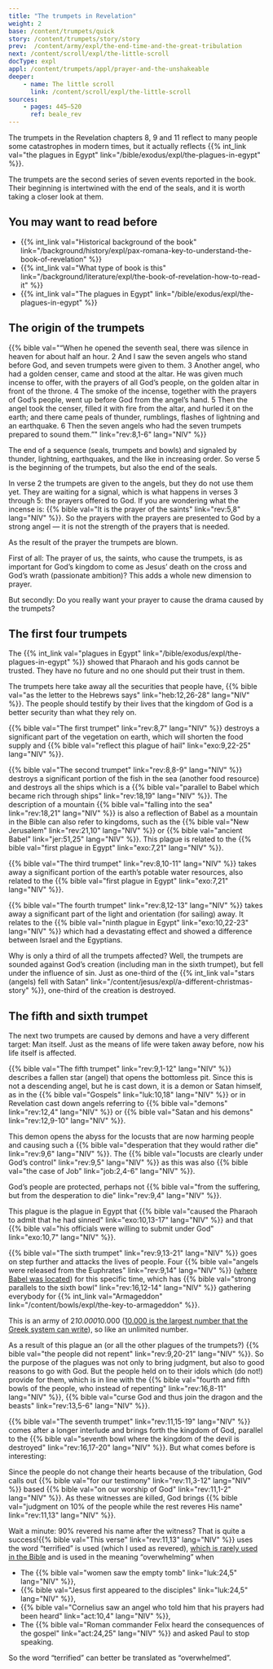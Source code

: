```yaml
---
title: "The trumpets in Revelation"
weight: 2
base: /content/trumpets/quick
story: /content/trumpets/story/story
prev:  /content/army/expl/the-end-time-and-the-great-tribulation
next: /content/scroll/expl/the-little-scroll
docType: expl
appl: /content/trumpets/appl/prayer-and-the-unshakeable
deeper:
    - name: The little scroll
      link: /content/scroll/expl/the-little-scroll
sources: 
    - pages: 445–520
      ref: beale_rev
---
```


The trumpets in the Revelation chapters 8, 9 and 11 reflect to many people some catastrophes in modern times, but it actually reflects {{% int_link val="the plagues in Egypt" link="/bible/exodus/expl/the-plagues-in-egypt" %}}.

The trumpets are the second series of seven events reported in the book. Their beginning is intertwined with the end of the seals, and it is worth taking a closer look at them.

## You may want to read before

<a name="bced"></a>
- {{% int_link val="Historical background of the book" link="/background/history/expl/pax-romana-key-to-understand-the-book-of-revelation" %}}
- {{% int_link val="What type of book is this" link="/background/literature/expl/the-book-of-revelation-how-to-read-it" %}}
- {{% int_link val="The plagues in Egypt" link="/bible/exodus/expl/the-plagues-in-egypt" %}}

## The origin of the trumpets

<a name="5cb5"></a>
{{% bible val="“When he opened the seventh seal, there was silence in heaven for about half an hour. 2 And I saw the seven angels who stand before God, and seven trumpets were given to them. 3 Another angel, who had a golden censer, came and stood at the altar. He was given much incense to offer, with the prayers of all God’s people, on the golden altar in front of the throne. 4 The smoke of the incense, together with the prayers of God’s people, went up before God from the angel’s hand. 5 Then the angel took the censer, filled it with fire from the altar, and hurled it on the earth; and there came peals of thunder, rumblings, flashes of lightning and an earthquake. 6 Then the seven angels who had the seven trumpets prepared to sound them.”" link="rev:8,1-6" lang="NIV" %}}

The end of a sequence (seals, trumpets and bowls) and signaled by thunder, lightning, earthquakes, and the like in increasing order. So verse 5 is the beginning of the trumpets, but also the end of the seals.

In verse 2 the trumpets are given to the angels, but they do not use them yet. They are waiting for a signal, which is what happens in verses 3 through 5: the prayers offered to God. If you are wondering what the incense is: {{% bible val="It is the prayer of the saints" link="rev:5,8" lang="NIV" %}}. So the prayers with the prayers are presented to God by a strong angel — it is not the strength of the prayers that is needed.

As the result of the prayer the trumpets are blown.

First of all: The prayer of us, the saints, who cause the trumpets, is as important for God’s kingdom to come as Jesus’ death on the cross and God’s wrath (passionate ambition)? This adds a whole new dimension to prayer.

But secondly: Do you really want your prayer to cause the drama caused by the trumpets?

## The first four trumpets

<a name="8718"></a>
The {{% int_link val="plagues in Egypt" link="/bible/exodus/expl/the-plagues-in-egypt" %}} showed that Pharaoh and his gods cannot be trusted. They have no future and no one should put their trust in them.

The trumpets here take away all the securities that people have, {{% bible val="as the letter to the Hebrews says" link="heb:12,26-28" lang="NIV" %}}. The people should testify by their lives that the kingdom of God is a better security than what they rely on.

{{% bible val="The first trumpet" link="rev:8,7" lang="NIV" %}} destroys a significant part of the vegetation on earth, which will shorten the food supply and {{% bible val="reflect this plague of hail" link="exo:9,22-25" lang="NIV" %}}.

{{% bible val="The second trumpet" link="rev:8,8-9" lang="NIV" %}} destroys a significant portion of the fish in the sea (another food resource) and destroys all the ships which is a {{% bible val="parallel to Babel which became rich through ships" link="rev:18,19" lang="NIV" %}}. The description of a mountain {{% bible val="falling into the sea" link="rev:18,21" lang="NIV" %}} is also a reflection of Babel as a mountain in the Bible can also refer to kingdoms, such as the {{% bible val="New Jerusalem" link="rev:21,10" lang="NIV" %}} or {{% bible val="ancient Babel" link="jer:51,25" lang="NIV" %}}. This plague is related to the {{% bible val="first plague in Egypt" link="exo:7,21" lang="NIV" %}}.

{{% bible val="The third trumpet" link="rev:8,10-11" lang="NIV" %}} takes away a significant portion of the earth’s potable water resources, also related to the {{% bible val="first plague in Egypt" link="exo:7,21" lang="NIV" %}}.

{{% bible val="The fourth trumpet" link="rev:8,12-13" lang="NIV" %}} takes away a significant part of the light and orientation (for sailing) away. It relates to the {{% bible val="ninth plague in Egypt" link="exo:10,22-23" lang="NIV" %}} which had a devastating effect and showed a difference between Israel and the Egyptians.

Why is only a third of all the trumpets affected? Well, the trumpets are sounded against God’s creation (including man in the sixth trumpet), but fell under the influence of sin. Just as one-third of the {{% int_link val="stars (angels) fell with Satan" link="/content/jesus/expl/a-different-christmas-story" %}}, one-third of the creation is destroyed.

## The fifth and sixth trumpet

<a name="403f"></a>
The next two trumpets are caused by demons and have a very different target: Man itself. Just as the means of life were taken away before, now his life itself is affected.

{{% bible val="The fifth trumpet" link="rev:9,1-12" lang="NIV" %}} describes a fallen star (angel) that opens the bottomless pit. Since this is not a descending angel, but he is cast down, it is a demon or Satan himself, as in the {{% bible val="Gospels" link="luk:10,18" lang="NIV" %}} or in Revelation cast down angels referring to {{% bible val="demons" link="rev:12,4" lang="NIV" %}} or {{% bible val="Satan and his demons" link="rev:12,9-10" lang="NIV" %}}.

This demon opens the abyss for the locusts that are now harming people and causing such a {{% bible val="desperation that they would rather die" link="rev:9,6" lang="NIV" %}}. The {{% bible val="locusts are clearly under God’s control" link="rev:9,5" lang="NIV" %}} as this was also {{% bible val="the case of Job" link="job:2,4-6" lang="NIV" %}}.

God’s people are protected, perhaps not {{% bible val="from the suffering, but from the desperation to die" link="rev:9,4" lang="NIV" %}}.

This plague is the plague in Egypt that {{% bible val="caused the Pharaoh to admit that he had sinned" link="exo:10,13-17" lang="NIV" %}} and that {{% bible val="his officials were willing to submit under God" link="exo:10,7" lang="NIV" %}}.

{{% bible val="The sixth trumpet" link="rev:9,13-21" lang="NIV" %}} goes on step further and attacks the lives of people. Four {{% bible val="angels were released from the Euphrates" link="rev:9,14" lang="NIV" %}} ([where Babel was located](https://en.wikipedia.org/wiki/Babylon)) for this specific time, which has {{% bible val="strong parallels to the sixth bowl" link="rev:16,12-14" lang="NIV" %}} gathering everybody for {{% int_link val="Armageddon" link="/content/bowls/expl/the-key-to-armageddon" %}}.

This is an army of 2*10.000*10.000 ([10.000 is the largest number that the Greek system can write](https://simple.wikipedia.org/wiki/Greek_numerals)), so like an unlimited number.

As a result of this plague an (or all the other plagues of the trumpets?) {{% bible val="the people did not repent" link="rev:9,20-21" lang="NIV" %}}. So the purpose of the plagues was not only to bring judgment, but also to good reasons to go with God. But the people held on to their idols which (do not!) provide for them, which is in line with the {{% bible val="fourth and fifth bowls of the people, who instead of repenting" link="rev:16,8-11" lang="NIV" %}}, {{% bible val="curse God and thus join the dragon and the beasts" link="rev:13,5-6" lang="NIV" %}}.

{{% bible val="The seventh trumpet" link="rev:11,15-19" lang="NIV" %}} comes after a longer interlude and brings forth the kingdom of God, parallel to the {{% bible val="seventh bowl where the kingdom of the devil is destroyed" link="rev:16,17-20" lang="NIV" %}}. But what comes before is interesting:

Since the people do not change their hearts because of the tribulation, God calls out {{% bible val="for our testimony" link="rev:11,3-12" lang="NIV" %}} based {{% bible val="on our worship of God" link="rev:11,1-2" lang="NIV" %}}. As these witnesses are killed, God brings {{% bible val="judgment on 10% of the people while the rest reveres His name" link="rev:11,13" lang="NIV" %}}. 

Wait a minute: 90% revered his name after the witness? That is quite a success!{{% bible val="This verse" link="rev:11,13" lang="NIV" %}} uses the word “terrified” is used (which I used as revered), [which is rarely used in the Bible](https://biblehub.com/greek/1719.htm) and is used in the meaning “overwhelming” when
- The {{% bible val="women saw the empty tomb" link="luk:24,5" lang="NIV" %}},
- {{% bible val="Jesus first appeared to the disciples" link="luk:24,5" lang="NIV" %}},
- {{% bible val="Cornelius saw an angel who told him that his prayers had been heard" link="act:10,4" lang="NIV" %}},
- The {{% bible val="Roman commander Felix heard the consequences of the gospel" link="act:24,25" lang="NIV" %}} and asked Paul to stop speaking.

So the word “terrified” can better be translated as “overwhelmed”.
